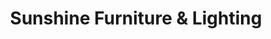---
title: "Sunshine Furniture & Lighting"
url: /philadelphia/sunshine-furniture-und-lighting/
shop: Möbel
---